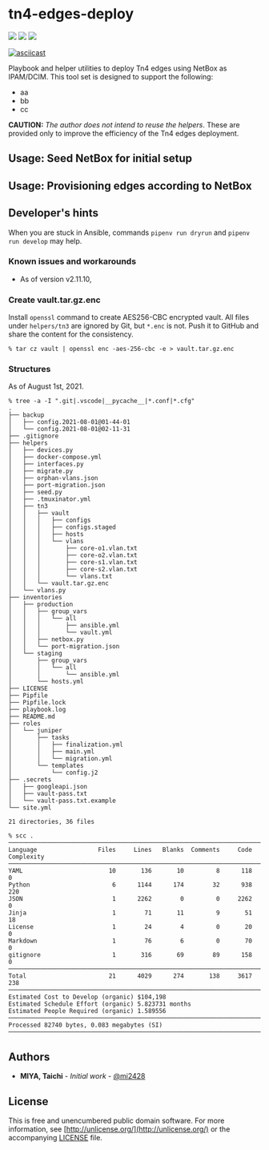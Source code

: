 # tn4-edges-deploy
[![](https://img.shields.io/github/issues/yamaoka-kitaguchi-lab/tn4-edges-deploy)](https://github.com/yamaoka-kitaguchi-lab/tn4-edges-deploy/issues) [![](https://img.shields.io/github/last-commit/yamaoka-kitaguchi-lab/tn4-edges-deploy)](https://github.com/yamaoka-kitaguchi-lab/tn4-edges-deploy/commits/main) [![](https://img.shields.io/github/license/yamaoka-kitaguchi-lab/tn4-edges-deploy)](LICENSE)

[![asciicast](https://asciinema.org/a/mthfyktmWhtAYrzyvysIvZ5qn.svg)](https://asciinema.org/a/mthfyktmWhtAYrzyvysIvZ5qn?autoplay=1)

Playbook and helper utilities to deploy Tn4 edges using NetBox as IPAM/DCIM. This tool set is designed to support the following:

- aa
- bb
- cc

**CAUTION:** *The author does not intend to reuse the helpers*. These are provided only to improve the efficiency of the Tn4 edges deployment.

## Usage: Seed NetBox for initial setup

## Usage: Provisioning edges according to NetBox

## Developer's hints
When you are stuck in Ansible, commands `pipenv run dryrun` and `pipenv run develop` may help.

### Known issues and workarounds

- As of version v2.11.10, 

### Create vault.tar.gz.enc
Install `openssl` command to create AES256-CBC encrypted vault. All files under `helpers/tn3` are ignored by Git, but `*.enc` is not. Push it to GitHub and share the content for the consistency.

```
% tar cz vault | openssl enc -aes-256-cbc -e > vault.tar.gz.enc
```

### Structures
As of August 1st, 2021.

```
% tree -a -I ".git|.vscode|__pycache__|*.conf|*.cfg"
.
├── backup
│   ├── config.2021-08-01@01-44-01
│   └── config.2021-08-01@02-11-31
├── .gitignore
├── helpers
│   ├── devices.py
│   ├── docker-compose.yml
│   ├── interfaces.py
│   ├── migrate.py
│   ├── orphan-vlans.json
│   ├── port-migration.json
│   ├── seed.py
│   ├── .tmuxinator.yml
│   ├── tn3
│   │   ├── vault
│   │   │   ├── configs
│   │   │   ├── configs.staged
│   │   │   ├── hosts
│   │   │   └── vlans
│   │   │       ├── core-o1.vlan.txt
│   │   │       ├── core-o2.vlan.txt
│   │   │       ├── core-s1.vlan.txt
│   │   │       ├── core-s2.vlan.txt
│   │   │       └── vlans.txt
│   │   └── vault.tar.gz.enc
│   └── vlans.py
├── inventories
│   ├── production
│   │   ├── group_vars
│   │   │   └── all
│   │   │       ├── ansible.yml
│   │   │       └── vault.yml
│   │   ├── netbox.py
│   │   └── port-migration.json
│   └── staging
│       ├── group_vars
│       │   └── all
│       │       └── ansible.yml
│       └── hosts.yml
├── LICENSE
├── Pipfile
├── Pipfile.lock
├── playbook.log
├── README.md
├── roles
│   └── juniper
│       ├── tasks
│       │   ├── finalization.yml
│       │   ├── main.yml
│       │   └── migration.yml
│       └── templates
│           └── config.j2
├── .secrets
│   ├── googleapi.json
│   ├── vault-pass.txt
│   └── vault-pass.txt.example
└── site.yml

21 directories, 36 files
```

```
% scc .
───────────────────────────────────────────────────────────────────────────────
Language                 Files     Lines   Blanks  Comments     Code Complexity
───────────────────────────────────────────────────────────────────────────────
YAML                        10       136       10         8      118          0
Python                       6      1144      174        32      938        220
JSON                         1      2262        0         0     2262          0
Jinja                        1        71       11         9       51         18
License                      1        24        4         0       20          0
Markdown                     1        76        6         0       70          0
gitignore                    1       316       69        89      158          0
───────────────────────────────────────────────────────────────────────────────
Total                       21      4029      274       138     3617        238
───────────────────────────────────────────────────────────────────────────────
Estimated Cost to Develop (organic) $104,198
Estimated Schedule Effort (organic) 5.823731 months
Estimated People Required (organic) 1.589556
───────────────────────────────────────────────────────────────────────────────
Processed 82740 bytes, 0.083 megabytes (SI)
───────────────────────────────────────────────────────────────────────────────
```

## Authors
- **MIYA, Taichi** - *Initial work* - [@mi2428](https://github.com/mi2428)

## License
This is free and unencumbered public domain software. For more information, see [http://unlicense.org/](http://unlicense.org/) or the accompanying [LICENSE](LICENSE) file.
